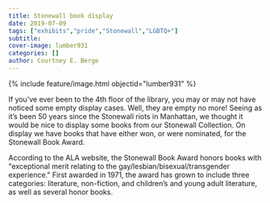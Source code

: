```yaml
---
title: Stonewall book display
date: 2019-07-09
tags: ["exhibits","pride","Stonewall","LGBTQ+"]
subtitle: 
cover-image: lumber931
categories: []
author: Courtney E. Berge
---
```


{% include feature/image.html objectid="lumber931" %}

If you’ve ever been to the 4th floor of the library, you may or may not have noticed some empty display cases. Well, they are empty no more! Seeing as it’s been 50 years since the Stonewall riots in Manhattan, we thought it would be nice to display some books from our Stonewall Collection. On display we have books that have either won, or were nominated, for the Stonewall Book Award.

According to the ALA website, the Stonewall Book Award honors books with "exceptional merit relating to the gay/lesbian/bisexual/transgender experience." First awarded in 1971, the award has grown to include three categories: literature, non-fiction, and children’s and young adult literature, as well as several honor books.